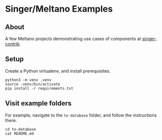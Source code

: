 # Singer/Meltano Examples


## About
A few Meltano projects demonstrating use cases of components
at [singer-contrib].


## Setup
Create a Python virtualenv, and install prerequisites.
```shell
python3 -m venv .venv
source .venv/bin/activate
pip install -r requirements.txt
```


## Visit example folders
For example, navigate to the `to-database` folder, and follow
the instructions there.
```shell
cd to-database
cat README.md
```


[singer-contrib]: https://github.com/singer-contrib
